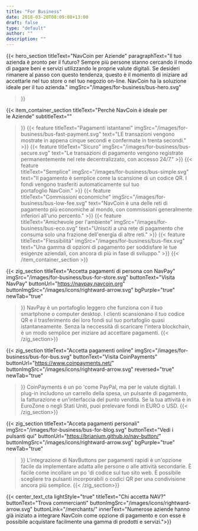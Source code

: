 ```yaml
---
title: "For Business"
date: 2018-03-20T08:09:08+13:00
draft: false
type: "default"
author: ""
description: ""
---
```

{{< hero_section
titleText="NavCoin per Aziende"
paragraphText="Il tuo azienda è pronto per il futuro? Sempre più persone stanno cercando il modo di pagare beni e servizi utilizzando le proprie valute digitali. Se desideri rimanere al passo con questo tendenza, questo è il momento di iniziare ad accettarle nel tuo store o nel tuo negozio on-line. NavCoin ha la soluzione ideale per il tuo&nbsp;azienda."
imgSrc="/images/for-business/bus-hero.svg"
>}}

{{< item_container_section 
    titleText="Perchè NavCoin è ideale per le&nbsp;Aziende"
    subtitleText=""
>}}
    {{< feature 
        titleText="Pagamenti istantanei"
        imgSrc="/images/for-business/bus-fast-payment.svg"
        text="LE transazioni vengono mostrate in appena cinque secondi e confermate in trenta&nbsp;secondi."
    >}}
    {{< feature 
        titleText="Sicuro"
        imgSrc="/images/for-business/bus-secure.svg"
        text="Le transazioni di pagamento vengono registrate permanentemente nel rete decentralizzato, con accesso&nbsp;24/7."
    >}}
    {{< feature                 
        titleText="Semplice"
        imgSrc="/images/for-business/bus-simple.svg"
        text="Il pagamento è semplice come la scansione di un codice QR. I fondi vengono trasferiti automaticamente sul tuo portafoglio&nbsp;NavCoin."
    >}}
    {{< feature                 
        titleText="Commissioni economiche"
        imgSrc="/images/for-business/bus-low-fee.svg"
        text="NavCoin è una delle reti di pagamento più economiche al mondo, con commissioni generalmente inferiori all'uno&nbsp;percento."
    >}}
    {{< feature                 
        titleText="Amichevole per l'ambiente"
        imgSrc="/images/for-business/bus-eco.svg"
        text="Unisciti a una rete di pagamento che consuma solo una frazione dell'energia di altre&nbsp;reti."
    >}}
    {{< feature                 
        titleText="Flessibilità"
        imgSrc="/images/for-business/bus-flex.svg"
        text="Una gamma di opzioni di pagamento per soddisfare le tue esigenze aziendali, con ancora di più in fase di&nbsp;sviluppo."
    >}}
{{< /item_container_section >}}

{{< zig_section
  titleText="Accetta pagamenti di persona con NavPay"
  imgSrc="/images/for-business/bus-for-store.svg"
  buttonText="Visita NavPay"
  buttonUrl="https://navpay.navcoin.org"
  buttonImgSrc="/images/icons/rightward-arrow.svg"
  bgPurple="true"
  newTab="true"
>}}
NavPay è un portafoglio leggero che funziona con il tuo smartphone o computer desktop. I clienti scansionano il tuo codice QR e il trasferimento dei loro fondi sul tuo portafoglio quasi istantaneamente. Senza la neccessità di scaricare l'intera blockchain, è un modo semplice per iniziare ad accettare&nbsp;pagamenti.
{{< /zig_section>}}

{{< zig_section
titleText="Accetta pagamenti online"
imgSrc="/images/for-business/bus-for-bus.svg"
buttonText="Visita CoinPayments"
buttonUrl="https://www.coinpayments.net/"
buttonImgSrc="/images/icons/rightward-arrow.svg"
reversed="true"
newTab="true"
>}}
CoinPayments è un po 'come PayPal, ma per le valute digitali. I plug-in includono un carrello della spesa, un pulsante di pagamento, la fatturazione e un'interfaccia del punto vendita. Se la tua attività è in EuroZone o negli Stati Uniti, puoi prelevare fondi in EURO o&nbsp;USD.
{{< /zig_section>}}

{{< zig_section
  titleText="Acceta pagamenti personali"
  imgSrc="/images/for-business/bus-for-blog.svg"
  buttonText="Vedi i pulsanti qui"
  buttonUrl="https://brianium.github.io/nav-button/"
  buttonImgSrc="/images/icons/rightward-arrow.svg"
  bgPurple="true"
  newTab="true"
>}}
L'integrazione di NavButtons per pagamenti rapidi è un'opzione facile da implementare adatta alle persone o alle attività secondarie. È facile come incollare un po 'di codice sul tuo sito web. È possibile scegliere tra pulsanti incorporabili o codici QR per una condivisione ancora più&nbsp;semplice.
{{< /zig_section>}}

{{< center_text_cta
    lightStyle="true"
    titleText="Chi accetta NAV?"
    buttonText="Trova commercianti"
    buttonImgSrc="/images/icons/rightward-arrow.svg"
    buttonLink="/merchants/"
    innerText="Numerose aziende hanno già iniziato a integrare NavCoin come opzione di pagamento e con esse è possibile acquistare facilmente una gamma di prodotti e&nbsp;servizi.">}}
